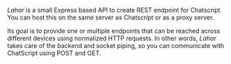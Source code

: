 *Lahar* is a small Express based API to create REST endpoint for Chatscript. You can host this on the same server as Chatscript or as a proxy server.

Its goal is to provide one or multiple endpoints that can be reached across different devices using normalized HTTP requests. In other words, *Lahar* takes care of the backend and socket piping, so you can communicate with ChatScript using POST and GET.
